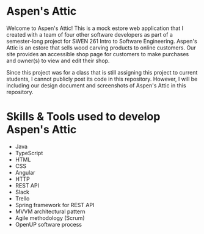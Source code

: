 # Aspen's Attic

Welcome to Aspen's Attic! This is a mock estore web application that I created with a team of four other software developers as part of a semester-long project for SWEN 261 Intro to Software Engineering. Aspen's Attic is an estore that sells wood carving products to online customers. Our site provides an accessible shop page for customers to make purchases and owner(s) to view and edit their shop.

Since this project was for a class that is still assigning this project to current students, I cannot publicly post its code in this repository. However, I will be including our design document and screenshots of Aspen's Attic in this repository.

# Skills & Tools used to develop Aspen's Attic
* Java
* TypeScript
* HTML
* CSS
* Angular
* HTTP
* REST API
* Slack
* Trello
* Spring framework for REST API
* MVVM architectural pattern
* Agile methodology (Scrum)
* OpenUP software process

